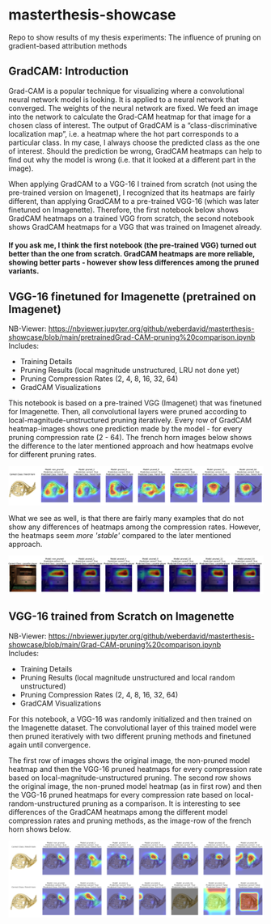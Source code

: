 # masterthesis-showcase
Repo to show results of my thesis experiments: The influence of pruning on gradient-based attribution methods

## GradCAM: Introduction
Grad-CAM is a popular technique for visualizing where a convolutional neural network model is looking. It is applied to a neural network that converged. The weights of the neural network are fixed. We feed an image into the network to calculate the Grad-CAM heatmap for that image for a chosen class of interest. The output of GradCAM is a “class-discriminative localization map”, i.e. a heatmap where the hot part corresponds to a particular class. In my case, I always choose the predicted class as the one of interest. Should the prediction be wrong, GradCAM heatmaps can help to find out why the model is wrong (i.e. that it looked at a different part in the image).

When applying GradCAM to a VGG-16 I trained from scratch (not using the pre-trained version on Imagenet), I recognized that its heatmaps are fairly different, than applying GradCAM to a pre-trained VGG-16 (which was later finetuned on Imagenette). Therefore, the first notebook below shows GradCAM heatmaps on a trained VGG from scratch, the second notebook shows GradCAM heatmaps for a VGG that was trained on Imagenet already.

#### If you ask me, I think the first notebook (the pre-trained VGG) turned out better than the one from scratch. GradCAM heatmaps are more reliable, showing better parts - however show less differences among the pruned variants.

## VGG-16 finetuned for Imagenette (pretrained on Imagenet)
NB-Viewer: https://nbviewer.jupyter.org/github/weberdavid/masterthesis-showcase/blob/main/pretrainedGrad-CAM-pruning%20comparison.ipynb  
Includes:
- Training Details
- Pruning Results (local magnitude unstructured, LRU not done yet)
- Pruning Compression Rates (2, 4, 8, 16, 32, 64)
- GradCAM Visualizations

This notebook is based on a pre-trained VGG (Imagenet) that was finetuned for Imagenette. Then, all convolutional layers were pruned according to local-magnitude-unstructured pruning iteratively. Every row of GradCAM heatmap-images shows one prediction made by the model - for every pruning compression rate (2 - 64). The french horn images below shows the difference to the later mentioned approach and how heatmaps evolve for different pruning rates.

![Screenshot of French-Horn Viz](images/vgg16_pretrained_french-horn.png)

What we see as well, is that there are fairly many examples that do not show any differences of heatmaps among the compression rates. However, the heatmaps seem *more 'stable'* compared to the later mentioned approach.

![Screenshot of Cassette-Player Viz](images/vgg16_pretrained_cassette-player.png)


## VGG-16 trained from Scratch on Imagenette
NB-Viewer: https://nbviewer.jupyter.org/github/weberdavid/masterthesis-showcase/blob/main/Grad-CAM-pruning%20comparison.ipynb  
Includes:
- Training Details
- Pruning Results (local magnitude unstructured and local random unstructured)
- Pruning Compression Rates (2, 4, 8, 16, 32, 64)
- GradCAM Visualizations

For this notebook, a VGG-16 was randomly initialized and then trained on the Imagenette dataset. The convolutional layer of this trained model were then pruned iteratively with two different pruning methods and finetuned again until convergence.

The first row of images shows the original image, the non-pruned model heatmap and then the VGG-16 pruned heatmaps for every compression rate based on local-magnitude-unstructured pruning. The second row shows the original image, the non-pruned model heatmap (as in first row) and then the VGG-16 pruned heatmaps for every compression rate based on local-random-unstructured pruning as a comparison. It is interesting to see differences of the GradCAM heatmaps among the different model compression rates and pruning methods, as the image-row of the french horn shows below.

![Screenshot of French-Horn Viz](images/vgg16_scratch_french-horn.png)
